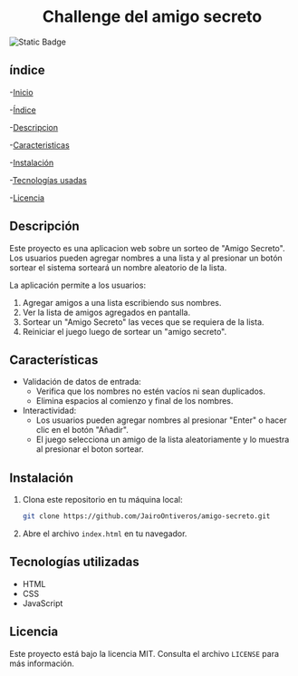 <h1 align= "center">Challenge del amigo secreto </h1>

![Static Badge](https://img.shields.io/badge/Versi%C3%B3n-2.1-green)

## índice

-[Inicio](#challenge-del-amigo-secreto)

-[Índice](#índice)

-[Descripcion](##Descripción)

-[Caracteristicas](#características)

-[Instalación](#instalación)

-[Tecnologías usadas](#tecnologías-utilizadas)

-[Licencia](#licencia)



## Descripción

Este proyecto es una aplicacion web sobre un sorteo de "Amigo Secreto". Los usuarios pueden agregar nombres a una lista y al presionar un botón sortear el sistema sorteará un nombre aleatorio de la lista.

La aplicación permite a los usuarios:
1. Agregar amigos a una lista escribiendo sus nombres.
2. Ver la lista de amigos agregados en pantalla.
3. Sortear un "Amigo Secreto" las veces que se requiera de la lista.
4. Reiniciar el juego luego de sortear un "amigo secreto".

## Características 

* Validación de datos de entrada:
  - Verifica que los nombres no estén vacíos ni sean duplicados.
  - Elimina espacios al comienzo y final de los nombres.
* Interactividad:
  - Los usuarios pueden agregar nombres al presionar "Enter" o hacer clic en el botón "Añadir".
  - El juego selecciona un amigo de la lista aleatoriamente y lo muestra al presionar el boton sortear.

## Instalación

1. Clona este repositorio en tu máquina local:
    ```bash
    git clone https://github.com/JairoOntiveros/amigo-secreto.git
    ```

2. Abre el archivo `index.html` en tu navegador.

## Tecnologías utilizadas 

* HTML
* CSS
* JavaScript

## Licencia
Este proyecto está bajo la licencia MIT. Consulta el archivo `LICENSE` para más información.
